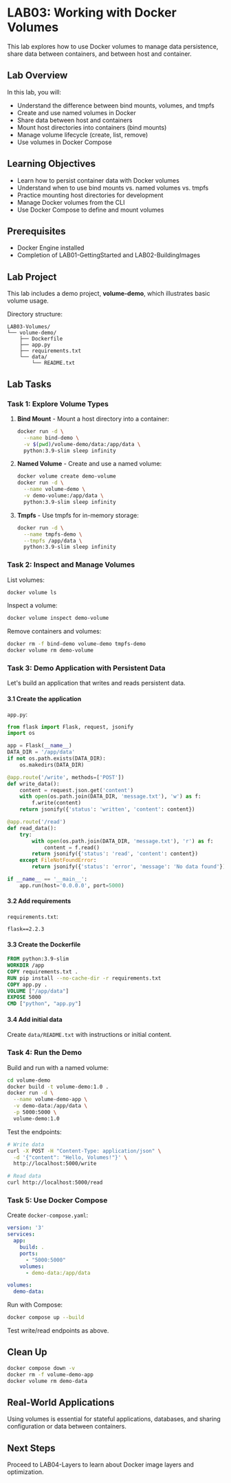# LAB03: Working with Docker Volumes

This lab explores how to use Docker volumes to manage data persistence, share data between containers, and between host and container.

## Lab Overview

In this lab, you will:
- Understand the difference between bind mounts, volumes, and tmpfs
- Create and use named volumes in Docker
- Share data between host and containers
- Mount host directories into containers (bind mounts)
- Manage volume lifecycle (create, list, remove)
- Use volumes in Docker Compose

## Learning Objectives

- Learn how to persist container data with Docker volumes
- Understand when to use bind mounts vs. named volumes vs. tmpfs
- Practice mounting host directories for development
- Manage Docker volumes from the CLI
- Use Docker Compose to define and mount volumes

## Prerequisites

- Docker Engine installed
- Completion of LAB01-GettingStarted and LAB02-BuildingImages

## Lab Project

This lab includes a demo project, **volume-demo**, which illustrates basic volume usage.

Directory structure:
```
LAB03-Volumes/
└── volume-demo/
    ├── Dockerfile
    ├── app.py
    ├── requirements.txt
    └── data/
        └── README.txt
```

## Lab Tasks

### Task 1: Explore Volume Types

1. **Bind Mount** - Mount a host directory into a container:
   ```bash
   docker run -d \
     --name bind-demo \
     -v $(pwd)/volume-demo/data:/app/data \
     python:3.9-slim sleep infinity
   ```

2. **Named Volume** - Create and use a named volume:
   ```bash
   docker volume create demo-volume
   docker run -d \
     --name volume-demo \
     -v demo-volume:/app/data \
     python:3.9-slim sleep infinity
   ```

3. **Tmpfs** - Use tmpfs for in-memory storage:
   ```bash
   docker run -d \
     --name tmpfs-demo \
     --tmpfs /app/data \
     python:3.9-slim sleep infinity
   ```

### Task 2: Inspect and Manage Volumes

List volumes:
```bash
docker volume ls
```

Inspect a volume:
```bash
docker volume inspect demo-volume
```

Remove containers and volumes:
```bash
docker rm -f bind-demo volume-demo tmpfs-demo
docker volume rm demo-volume
```

### Task 3: Demo Application with Persistent Data

Let's build an application that writes and reads persistent data.

#### 3.1 Create the application

`app.py`:
```python
from flask import Flask, request, jsonify
import os

app = Flask(__name__)
DATA_DIR = '/app/data'
if not os.path.exists(DATA_DIR):
    os.makedirs(DATA_DIR)

@app.route('/write', methods=['POST'])
def write_data():
    content = request.json.get('content')
    with open(os.path.join(DATA_DIR, 'message.txt'), 'w') as f:
        f.write(content)
    return jsonify({'status': 'written', 'content': content})

@app.route('/read')
def read_data():
    try:
        with open(os.path.join(DATA_DIR, 'message.txt'), 'r') as f:
            content = f.read()
        return jsonify({'status': 'read', 'content': content})
    except FileNotFoundError:
        return jsonify({'status': 'error', 'message': 'No data found'}), 404

if __name__ == '__main__':
    app.run(host='0.0.0.0', port=5000)
```

#### 3.2 Add requirements

`requirements.txt`:
```
flask==2.2.3
```

#### 3.3 Create the Dockerfile

```dockerfile
FROM python:3.9-slim
WORKDIR /app
COPY requirements.txt .
RUN pip install --no-cache-dir -r requirements.txt
COPY app.py .
VOLUME ["/app/data"]
EXPOSE 5000
CMD ["python", "app.py"]
```

#### 3.4 Add initial data

Create `data/README.txt` with instructions or initial content.

### Task 4: Run the Demo

Build and run with a named volume:
```bash
cd volume-demo
docker build -t volume-demo:1.0 .
docker run -d \
  --name volume-demo-app \
  -v demo-data:/app/data \
  -p 5000:5000 \
  volume-demo:1.0
```

Test the endpoints:
```bash
# Write data
curl -X POST -H "Content-Type: application/json" \
  -d '{"content": "Hello, Volumes!"}' \
  http://localhost:5000/write

# Read data
curl http://localhost:5000/read
```

### Task 5: Use Docker Compose

Create `docker-compose.yaml`:
```yaml
version: '3'
services:
  app:
    build: .
    ports:
      - "5000:5000"
    volumes:
      - demo-data:/app/data

volumes:
  demo-data:
```

Run with Compose:
```bash
docker compose up --build
```

Test write/read endpoints as above.

## Clean Up

```bash
docker compose down -v
docker rm -f volume-demo-app
docker volume rm demo-data
```

## Real-World Applications

Using volumes is essential for stateful applications, databases, and sharing configuration or data between containers.

## Next Steps

Proceed to LAB04-Layers to learn about Docker image layers and optimization. 